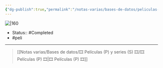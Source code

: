 ```yaml
---
{"dg-publish":true,"permalink":"/notas-varias/bases-de-datos/peliculas-p-y-series-s/p-las-aventuras-de-tadeo-jones/"}
---
```



![|160](https://m.media-amazon.com/images/M/MV5BNDE2MDUyMzYtNzZmOC00NmIyLWFiMjctNjVmZmY0NjQwY2NlXkEyXkFqcGdeQXVyMzgxODM4NjM@._V1_SX300.jpg)

- Status::  #Completed 
- #peli 

---

> [[Notas varias/Bases de datos/🎞️ Películas (P) y series (S) 🎞️/🎞️ Películas (P) 🎞️\|🎞️ Películas (P) 🎞️]]